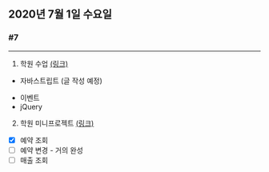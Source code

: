 ## 2020년 7월 1일 수요일
### #7
---
1. 학원 수업 [(링크)](https://glasgow.tistory.com/48)
* 자바스트립트 (글 작성 예정)
 - 이벤트
 - jQuery
 
2. 학원 미니프로젝트 [(링크)](https://github.com/procyon0/mini_project/commit/19316c7335cd0ef5f207a0ae608fe277a9aee17d)
- [x] 예약 조회
- [ ] 예약 변경 - 거의 완성
- [ ] 매출 조회
